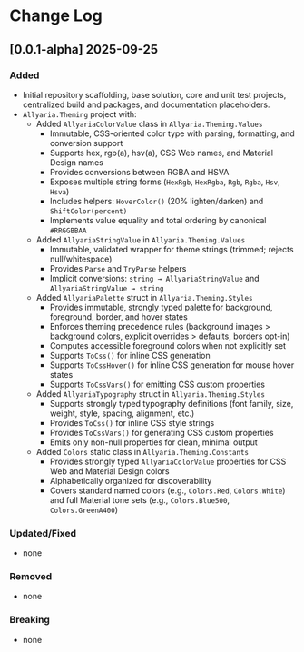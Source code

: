 # Change Log

## [0.0.1-alpha] 2025-09-25

### Added

* Initial repository scaffolding, base solution, core and unit test projects, centralized build and packages, and
  documentation placeholders.
* `Allyaria.Theming` project with:
    * Added `AllyariaColorValue` class in `Allyaria.Theming.Values`
        * Immutable, CSS-oriented color type with parsing, formatting, and conversion support
        * Supports hex, rgb(a), hsv(a), CSS Web names, and Material Design names
        * Provides conversions between RGBA and HSVA
        * Exposes multiple string forms (`HexRgb`, `HexRgba`, `Rgb`, `Rgba`, `Hsv`, `Hsva`)
        * Includes helpers: `HoverColor()` (20% lighten/darken) and `ShiftColor(percent)`
        * Implements value equality and total ordering by canonical `#RRGGBBAA`
    * Added `AllyariaStringValue` in `Allyaria.Theming.Values`
        * Immutable, validated wrapper for theme strings (trimmed; rejects null/whitespace)
        * Provides `Parse` and `TryParse` helpers
        * Implicit conversions: `string → AllyariaStringValue` and `AllyariaStringValue → string`
    * Added `AllyariaPalette` struct in `Allyaria.Theming.Styles`
        * Provides immutable, strongly typed palette for background, foreground, border, and hover states
        * Enforces theming precedence rules (background images > background colors, explicit overrides > defaults,
          borders opt-in)
        * Computes accessible foreground colors when not explicitly set
        * Supports `ToCss()` for inline CSS generation
        * Supports `ToCssHover()` for inline CSS generation for mouse hover states
        * Supports `ToCssVars()` for emitting CSS custom properties
    * Added `AllyariaTypography` struct in `Allyaria.Theming.Styles`
        * Supports strongly typed typography definitions (font family, size, weight, style, spacing, alignment, etc.)
        * Provides `ToCss()` for inline CSS style strings
        * Provides `ToCssVars()` for generating CSS custom properties
        * Emits only non-null properties for clean, minimal output
    * Added `Colors` static class in `Allyaria.Theming.Constants`
        * Provides strongly typed `AllyariaColorValue` properties for CSS Web and Material Design colors
        * Alphabetically organized for discoverability
        * Covers standard named colors (e.g., `Colors.Red`, `Colors.White`) and full Material tone sets (e.g.,
          `Colors.Blue500`, `Colors.GreenA400`)

### Updated/Fixed

* none

### Removed

* none

### Breaking

* none
